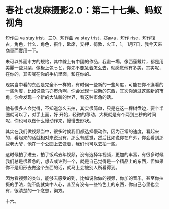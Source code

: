 # 春社 ct发麻摄影2.0：第二十七集、蚂蚁视角

短作曲 va stay trist，三O，短作曲 va stay trist，郑ама，短作 rise，短作復古，角色，什么，角色，振作，欧席，安柙，徛敦，火王，1。 1月7日，我今天來商量而實用一下。

未可以外面市方的規格，其中線上有中國的作品，我畫一場，像西藻戴片，都是用美麗一些耳朵，像板上包っと，你先不要急着怎么去，就感觉他有多美，其实呢，在你的，其实呢在你的手机里面，和在你的。

现实当中看的东西是完全不一样的，有时候一些新的一些角度，可能在你不逛看的一些角度，比如说像马亦市角啊，你会发现一些新的东西，其次你通过这些新的市角，你会发现一个新的大陆新的世界，看这种市角的话。

他有很多人会觉得，不知道怎么去拍，其实很简单，只是在这一棵树盘边，要个半圈就可以了，对手上面，好 开始，轻微的移动，大概就是有个两到三秒的时间呢，你也可以做什么慢动作来，慢慢去形状。

其实在我们做视频当中，很多时候我们都选择慢动作，因为正常的速度，看起来的，看起来的话就相对来说没有，那么有感觉，然后比如说你在户外，你会看到那些老大爷，他在一个公园上去做着，我们也可以去拍一些。

这时候拍了进去，拍了饭鸡去年视频，没有选择年视频，更加的丰富，有很多时候我们总是很着急的，想去或许到一个，就是自己觉得是一个精品上的东西，但如果你不是用形去做这个东西的话，就马上会被别人所看得到。

因为看视频的类似，能够去感受的到，比如说你做的视频，你加的音乐，甚至你拍摄的手法，能不能就集中人心，甚至有没有一些特色上的东西，你自己心里也会有，很清楚的一个念想，彻方。

十六。